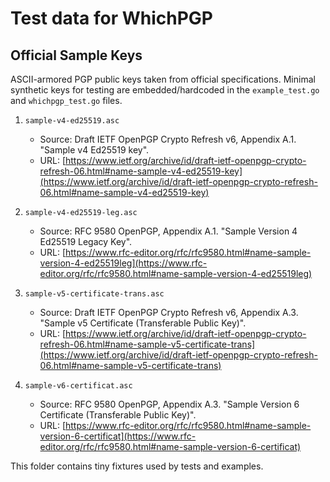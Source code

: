 # Test data for WhichPGP

## Official Sample Keys

ASCII-armored PGP public keys taken from official specifications. Minimal synthetic keys for testing are embedded/hardcoded in the `example_test.go` and `whichpgp_test.go` files.

1. `sample-v4-ed25519.asc`
    - Source: Draft IETF OpenPGP Crypto Refresh v6, Appendix A.1. "Sample v4 Ed25519 key".
    - URL: [https://www.ietf.org/archive/id/draft-ietf-openpgp-crypto-refresh-06.html#name-sample-v4-ed25519-key](https://www.ietf.org/archive/id/draft-ietf-openpgp-crypto-refresh-06.html#name-sample-v4-ed25519-key)

1. `sample-v4-ed25519-leg.asc`
    - Source: RFC 9580 OpenPGP, Appendix A.1. "Sample Version 4 Ed25519 Legacy Key".
    - URL: [https://www.rfc-editor.org/rfc/rfc9580.html#name-sample-version-4-ed25519leg](https://www.rfc-editor.org/rfc/rfc9580.html#name-sample-version-4-ed25519leg)

1. `sample-v5-certificate-trans.asc`
    - Source: Draft IETF OpenPGP Crypto Refresh v6, Appendix A.3. "Sample v5 Certificate (Transferable Public Key)".
    - URL: [https://www.ietf.org/archive/id/draft-ietf-openpgp-crypto-refresh-06.html#name-sample-v5-certificate-trans](https://www.ietf.org/archive/id/draft-ietf-openpgp-crypto-refresh-06.html#name-sample-v5-certificate-trans)

1. `sample-v6-certificat.asc`
    - Source: RFC 9580 OpenPGP, Appendix A.3. "Sample Version 6 Certificate (Transferable Public Key)".
    - URL: [https://www.rfc-editor.org/rfc/rfc9580.html#name-sample-version-6-certificat](https://www.rfc-editor.org/rfc/rfc9580.html#name-sample-version-6-certificat)

This folder contains tiny fixtures used by tests and examples.
